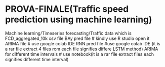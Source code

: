 # PROVA-FINALE(Traffic speed prediction using machine learning)
Machine learning/Timeseries forecasting/Traffic data which is FCD_aggregated_10k csv file
BAy pred file # kindly use R studio open it
ARIMA file # use google colab IDE
RNN pred file #use google colab IDE (it is a rar file extract 4 files rom each file signifies differe LSTM method)
ARIMA for different time intervals # use notebook(it is a rar file extract files each signifies different time interval)


